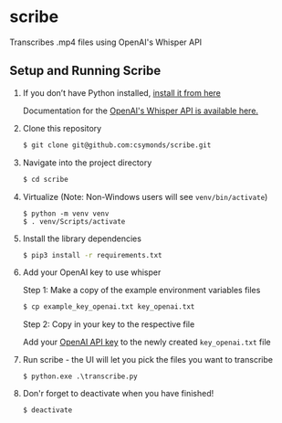 # scribe
Transcribes .mp4 files using OpenAI's Whisper API

## Setup and Running Scribe

1. If you don’t have Python installed, [install it from here](https://www.python.org/downloads/)

    Documentation for the [OpenAI's Whisper API is available here.](https://platform.openai.com/docs/guides/speech-to-text)


2. Clone this repository

   ```bash
   $ git clone git@github.com:csymonds/scribe.git
   ```

3. Navigate into the project directory
   
   ```bash
   $ cd scribe
   ```

4. Virtualize (Note: Non-Windows users will see `venv/bin/activate`)
   ```
   $ python -m venv venv
   $ . venv/Scripts/activate
   ```

5. Install the library dependencies
   ```bash
   $ pip3 install -r requirements.txt
   ```

6. Add your OpenAI key to use whisper

   Step 1: Make a copy of the example environment variables files

   ```bash
   $ cp example_key_openai.txt key_openai.txt
   ```

   Step 2: Copy in your key to the respective file

      Add your [OpenAI API key](https://beta.openai.com/account/api-keys) to the newly created `key_openai.txt` file

7. Run scribe - the UI will let you pick the files you want to transcribe
    ```
    $ python.exe .\transcribe.py
    ```

7. Don'r forget to deactivate when you have finished!
   ```
   $ deactivate
   ```